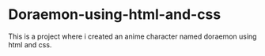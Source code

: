 # Doraemon-using-html-and-css
This is a project where i created an anime character named doraemon using html and css.
